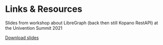 # Links & Resources

Slides from workshop about LibreGraph (back then still Kopano RestAPI) at the Univention Summit 2021

[Download slides](https://github.com/Kopano-dev/univention-summit-2021-workshop/blob/main/20210128_kopano-univention-summit.pdf)